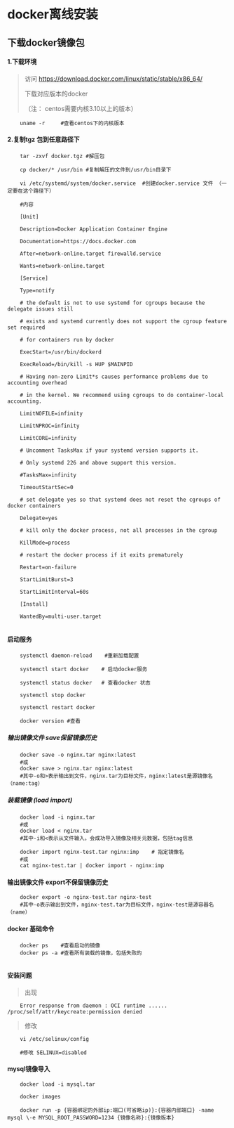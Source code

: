 # docker离线安装

## 下载docker镜像包

#### 1.下载环境
> 访问 https://download.docker.com/linux/static/stable/x86_64/
> 
> 下载对应版本的docker
>
>（注： centos需要内核3.10以上的版本） 
> 
```shell script
    uname -r     #查看centos下的内核版本
```

#### 2.复制tgz 包到任意路径下

```shell script
    tar -zxvf docker.tgz #解压包

    cp docker/* /usr/bin #复制解压的文件到/usr/bin目录下
```

```shell script
    vi /etc/systemd/system/docker.service  #创建docker.service 文件 （一定要在这个路径下）

    #内容
    
    [Unit]
    
    Description=Docker Application Container Engine
    
    Documentation=https://docs.docker.com
    
    After=network-online.target firewalld.service
    
    Wants=network-online.target
    
    [Service]
    
    Type=notify
    
    # the default is not to use systemd for cgroups because the delegate issues still
    
    # exists and systemd currently does not support the cgroup feature set required
    
    # for containers run by docker
    
    ExecStart=/usr/bin/dockerd
    
    ExecReload=/bin/kill -s HUP $MAINPID
    
    # Having non-zero Limit*s causes performance problems due to accounting overhead
    
    # in the kernel. We recommend using cgroups to do container-local accounting.
    
    LimitNOFILE=infinity
    
    LimitNPROC=infinity
    
    LimitCORE=infinity
    
    # Uncomment TasksMax if your systemd version supports it.
    
    # Only systemd 226 and above support this version.
    
    #TasksMax=infinity
    
    TimeoutStartSec=0
    
    # set delegate yes so that systemd does not reset the cgroups of docker containers
    
    Delegate=yes
    
    # kill only the docker process, not all processes in the cgroup
    
    KillMode=process
    
    # restart the docker process if it exits prematurely
    
    Restart=on-failure
    
    StartLimitBurst=3
    
    StartLimitInterval=60s
    
    [Install]
    
    WantedBy=multi-user.target
    
```

#### 启动服务
```shell script
    systemctl daemon-reload    #重新加载配置

    systemctl start docker    # 启动docker服务

    systemctl status docker   # 查看docker 状态

    systemctl stop docker

    systemctl restart docker
    
    docker version #查看
```

##### 输出镜像文件  save保留镜像历史
```shell script
    docker save -o nginx.tar nginx:latest
    #或
    docker save > nginx.tar nginx:latest
    #其中-o和>表示输出到文件，nginx.tar为目标文件，nginx:latest是源镜像名（name:tag）

```

##### 装载镜像 (load import)
```shell script
    docker load -i nginx.tar
    #或
    docker load < nginx.tar
    #其中-i和<表示从文件输入。会成功导入镜像及相关元数据，包括tag信息

    docker import nginx-test.tar nginx:imp    # 指定镜像名
    #或
    cat nginx-test.tar | docker import - nginx:imp
```


#### 输出镜像文件   export不保留镜像历史
```shell script
    docker export -o nginx-test.tar nginx-test
    #其中-o表示输出到文件，nginx-test.tar为目标文件，nginx-test是源容器名（name）
```

#### docker 基础命令

```shell script
    docker ps    #查看启动的镜像
    docker ps -a #查看所有装载的镜像，包括失败的
    
```

#### 安装问题
> 出现
```shell script
    Error response from daemon : OCI runtime ...... /proc/self/attr/keycreate:permission denied 
```
> 修改
```shell script
    vi /etc/selinux/config

    #修改 SELINUX=disabled
```


#### mysql镜像导入
```shell script
    docker load -i mysql.tar

    docker images

    docker run -p {容器绑定的外部ip:端口(可省略ip)}:{容器内部端口} -name mysql \-e MYSQL_ROOT_PASSWORD=1234 {镜像名称}:{镜像版本}

```

